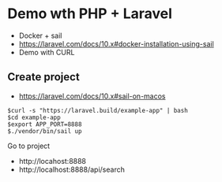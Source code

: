 # Demo wth PHP + Laravel
* Docker + sail
* https://laravel.com/docs/10.x#docker-installation-using-sail
* Demo with CURL


## Create project
* https://laravel.com/docs/10.x#sail-on-macos
```
$curl -s "https://laravel.build/example-app" | bash
$cd example-app
$export APP_PORT=8888
$./vendor/bin/sail up
```

Go to project
* http://locahost:8888
* http://localhost:8888/api/search
